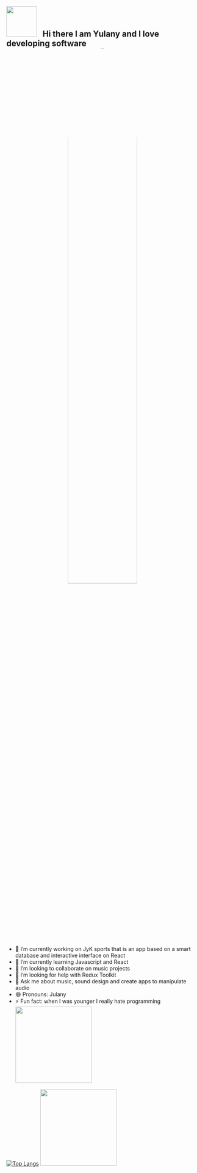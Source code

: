 <div id="header" style="display: flex; align-items: left;">
 
  <h2 style="margin: 0;"> <img src="https://media.giphy.com/media/ZgPRqAT6qdUCk13ZCC/giphy.gif" width="80" style="margin-right: 10px;"> Hi there I am Yulany and I love developing software  </h2> 
</div>
 


<div id="header" align="center">
  <img src="https://media.giphy.com/media/L1R1tvI9svkIWwpVYr/giphy.gif" width="60%" style=" border-radius: 50%;"  />
  
</div>

- 🔭 I’m currently working on JyK sports that is an app based on a smart database and interactive interface on React
- 🌱 I’m currently learning Javascript and React 
- 👯 I’m looking to collaborate on music projects 
- 🤔 I’m looking for help with Redux Toolkit
- 💬 Ask me about music, sound design and create apps to manipulate audio 
- 😄 Pronouns: Julany
- ⚡ Fun fact: when I was younger I really hate programming            
<img src="https://media.giphy.com/media/mS6uPUhffZEYSBBmzx/giphy.gif" width="200"></img>
   
    

               

[![Top Langs](https://github-readme-stats.vercel.app/api/top-langs/?username=Yulanyandrea&layout=compact&theme=vision-friendly-dark)](https://github.com/anuraghazra/github-readme-stats)  <img src="https://media.giphy.com/media/qQRfz2VfUbDeebczif/giphy.gif" width="200"/>    
 












<!--
**Yulanyandrea/Yulanyandrea** is a ✨ _special_ ✨ repository because its `README.md` (this file) appears on your GitHub profile.

Here are some ideas to get you started:


-->
